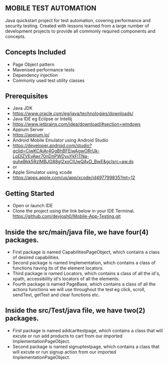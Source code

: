 
## MOBILE TEST AUTOMATION
Java quickstart project for test automation, covering performance and security testing. Created with lessons learned from a large number of development projects to provide all commonly required components and concepts.

## Concepts Included
- Page Object pattern
- Mavenised performance tests
- Dependency injection
- Commonly used test utility classes

## Prerequisites
- Java JDK 
- https://www.oracle.com/eg/java/technologies/downloads/
- Java IDE eg Eclipse or Intellij  
- https://www.jetbrains.com/idea/download/#section=windows
- Appium Server 
- https://appium.io/
- Android Mobile Emulator using Android Studio   
- https://developer.android.com/studio?gclid=CjwKCAiAr4GgBhBFEiwAgwORrUk-LpDlZVEvAwr70nDnPWDyuYkFlTNa-quheBkk5RzlMBJG88gI2xoCIUwQAvD_BwE&gclsrc=aw.ds
- or 
- Apple Simulator using xcode 
- https://apps.apple.com/us/app/xcode/id497799835?mt=12

## Getting Started
- Open or launch IDE
- Clone the project using the link below in your IDE Terminal.
https://github.com/devjosh0/Mobile-App-Testing.git

## Inside the src/main/java file, we have four(4) packages.
- First package is named CapabilitiesPageObject, which contains a class of desired capabilities.
- Second package is named Implementation, which contains a class of functions having its of the element locators.
- Third package is named Locators, which contains a class of all the id's, xpath, accessibility id's locators of all the elements.
- Fourth package is named PageBase, which contains a class of all the actions functions we will use throughout the test eg click, scroll, sendText, getText and clear functions etc.

## Inside the src/Test/java file, we have two(2) packages.
- First package is named addcarttestpage, which contains a class that will excute or run add products to cart from our imported ImplementationPageObject.
- Second package is named signuptestpage, which contains a class that will excute or run signup action from our imported ImplementationPageObject.



